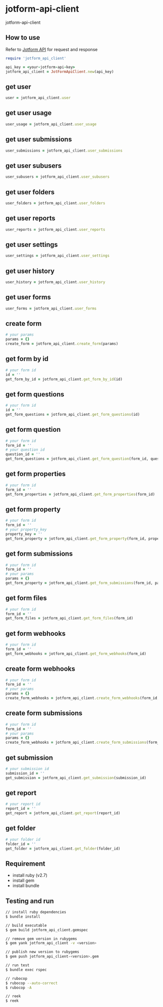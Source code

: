 # jotform-api-client

jotform-api-client

## How to use

Refer to [Jotform API](https://api.jotform.com/docs/) for request and response

```ruby
require 'jotform_api_client'

api_key = <your-jotform-api-key>
jotform_api_client = JotFormApiClient.new(api_key)
```

## get user

```ruby
user = jotform_api_client.user
```

## get user usage

```ruby
user_usage = jotform_api_client.user_usage
```

## get user submissions

```ruby
user_submissions = jotform_api_client.user_submissions
```

## get user subusers

```ruby
user_subusers = jotform_api_client.user_subusers
```

## get user folders

```ruby
user_folders = jotform_api_client.user_folders
```

## get user reports

```ruby
user_reports = jotform_api_client.user_reports
```

## get user settings

```ruby
user_settings = jotform_api_client.user_settings
```

## get user history

```ruby
user_history = jotform_api_client.user_history
```

## get user forms

```ruby
user_forms = jotform_api_client.user_forms
```

## create form

```ruby
# your params
params = {}
create_form = jotform_api_client.create_form(params)
```

## get form by id

```ruby
# your form id
id = ''
get_form_by_id = jotform_api_client.get_form_by_id(id)
```

## get form questions

```ruby
# your form id
id = ''
get_form_questions = jotform_api_client.get_form_questions(id)
```

## get form question

```ruby
# your form id
form_id = ''
# your question id
question_id = ''
get_form_questions = jotform_api_client.get_form_question(form_id, question_id)
```

## get form properties

```ruby
# your form id
form_id = ''
get_form_properties = jotform_api_client.get_form_properties(form_id)
```

## get form property

```ruby
# your form id
form_id = ''
# your property_key
property_key = ''
get_form_property = jotform_api_client.get_form_property(form_id, property_key)
```

## get form submissions

```ruby
# your form id
form_id = ''
# your params
params = {}
get_form_property = jotform_api_client.get_form_submissions(form_id, params)
```

## get form files

```ruby
# your form id
form_id = ''
get_form_files = jotform_api_client.get_form_files(form_id)
```

## get form webhooks

```ruby
# your form id
form_id = ''
get_form_webhooks = jotform_api_client.get_form_webhooks(form_id)
```

## create form webhooks

```ruby
# your form id
form_id = ''
# your params
params = {}
create_form_webhooks = jotform_api_client.create_form_webhooks(form_id, params)
```

## create form submissions

```ruby
# your form id
form_id = ''
# your params
params = {}
create_form_webhooks = jotform_api_client.create_form_submissions(form_id, params)
```

## get submission

```ruby
# your submission id
submission_id = ''
get_submission = jotform_api_client.get_submission(submission_id)
```

## get report

```ruby
# your report id
report_id = ''
get_report = jotform_api_client.get_report(report_id)
```

## get folder

```ruby
# your folder id
folder_id = ''
get_folder = jotform_api_client.get_folder(folder_id)
```

## Requirement

- install ruby (v2.7)
- install gem
- install bundle

## Testing and run

```zsh
// install ruby dependencies
$ bundle install

// build executable
$ gem build jotform_api_client.gemspec

// remove gem version in rubygems
$ gem yank jotform_api_client -v <version>

// publish new version to rubygems
$ gem push jotform_api_client-<version>.gem

// run test
$ bundle exec rspec

// rubocop
$ rubocop --auto-correct
$ rubocop -A

// reek
$ reek
```
